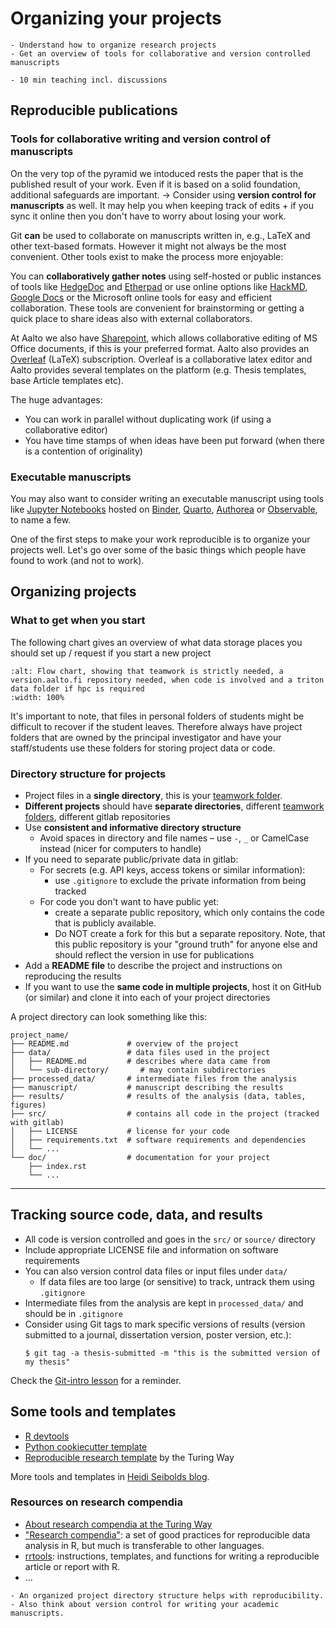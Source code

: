 # Organizing your projects

```{objectives}
- Understand how to organize research projects
- Get an overview of tools for collaborative and version controlled manuscripts
```

```{instructor-note}
- 10 min teaching incl. discussions
```

## Reproducible publications

### Tools for collaborative writing and version control of manuscripts

On the very top of the pyramid we intoduced rests the paper that is the published result of your work. Even if it is based on a solid foundation, additional
safeguards are important.
-> Consider using **version control for manuscripts** as well. It may help you when keeping track of edits + if you sync it online then you don't have to worry about losing your work.

Git **can** be used to collaborate on manuscripts written in, e.g., LaTeX and other text-based formats. However it might not always be the most convenient.
Other tools exist to make the process more enjoyable:

You can **collaboratively gather notes** using self-hosted or public instances of tools like [HedgeDoc](https://hedgedoc.org/) and [Etherpad](https://etherpad.org)
or use online options like [HackMD](https://hackmd.io/), [Google Docs](https://docs.google.com) or the Microsoft online tools for easy and efficient collaboration.
These tools are convenient for brainstorming or getting a quick place to share ideas also with external collaborators.

At Aalto we also have [Sharepoint](https://aaltofi.sharepoint.com/), which allows collaborative editing of MS Office documents, if this is your preferred format.
Aalto also provides an [Overleaf](https://www.overleaf.com) (LaTeX) subscription. Overleaf is a collaborative latex editor and Aalto provides several templates on the platform (e.g. Thesis templates, base Article templates etc).

The huge advantages:

- You can work in parallel without duplicating work (if using a collaborative editor)
- You have time stamps of when ideas have been put forward (when there is a contention of originality)

### Executable manuscripts

You may also want to consider writing an executable manuscript using tools like [Jupyter Notebooks](https://jupyter.org) hosted on [Binder](https://mybinder.org), [Quarto](https://quarto.org/), [Authorea](https://www.authorea.com) or [Observable](https://observablehq.com/), to name a few.

One of the first steps to make your work reproducible is to organize your projects well.
Let's go over some of the basic things which people have found to work (and not to work).

## Organizing projects

### What to get when you start

The following chart gives an overview of what data storage places you should set up / request if you start a new project

```{figure} img/data_flow_chart.svg
:alt: Flow chart, showing that teamwork is strictly needed, a version.aalto.fi repository needed, when code is involved and a triton data folder if hpc is required
:width: 100%
```

It's important to note, that files in personal folders of students might be difficult to recover if the student leaves. Therefore always have project folders that are
owned by the principal investigator and have your staff/students use these folders for storing project data or code.

### Directory structure for projects

- Project files in a **single directory**, this is your [teamwork folder](https://www.aalto.fi/en/services/file-storage-space-for-research-and-groups-teamwork-network-drive).
- **Different projects** should have **separate directories**, different [teamwork folders](https://www.aalto.fi/en/services/file-storage-space-for-research-and-groups-teamwork-network-drive), different gitlab repositories
- Use **consistent and informative directory structure**
  - Avoid spaces in directory and file names – use `-`, `_` or CamelCase instead (nicer for computers to handle)
- If you need to separate public/private data in gitlab:
  - For secrets (e.g. API keys, access tokens or similar information):
    - use `.gitignore` to exclude the private information from being tracked
  - For code you don't want to have public yet:
    - create a separate public repository, which only contains the code that is publicly available.
    - Do NOT create a fork for this but a separate repository. Note, that this public repository is your "ground truth"
      for anyone else and should reflect the version in use for publications
- Add a **README file** to describe the project and instructions on reproducing the results
- If you want to use the **same code in multiple projects**, host it on GitHub (or similar) and clone it into each of your project directories

A project directory can look something like this:

```shell
project_name/
├── README.md             # overview of the project
├── data/                 # data files used in the project
│   ├── README.md         # describes where data came from
│   └── sub-directory/       # may contain subdirectories
├── processed_data/       # intermediate files from the analysis
├── manuscript/           # manuscript describing the results
├── results/              # results of the analysis (data, tables, figures)
├── src/                  # contains all code in the project (tracked with gitlab)
│   ├── LICENSE           # license for your code
│   ├── requirements.txt  # software requirements and dependencies
│   └── ...
└── doc/                  # documentation for your project
    ├── index.rst
    └── ...
```

---

## Tracking source code, data, and results

- All code is version controlled and goes in the `src/` or `source/` directory
- Include appropriate LICENSE file and information on software requirements
- You can also version control data files or input files under `data/`
  - If data files are too large (or sensitive) to track, untrack them using `.gitignore`
- Intermediate files from the analysis are kept in `processed_data/` and should be in `.gitignore`
- Consider using Git tags to mark specific versions of results (version
  submitted to a journal, dissertation version, poster version, etc.):
  ```console
  $ git tag -a thesis-submitted -m "this is the submitted version of my thesis"
  ```

Check the [Git-intro lesson](https://coderefinery.github.io/git-intro/) for a reminder.

## Some tools and templates

- [R devtools](https://devtools.r-lib.org/)
- [Python cookiecutter template](https://github.com/Materials-Data-Science-and-Informatics/fair-python-cookiecutter)
- [Reproducible research template](https://github.com/the-turing-way/reproducible-project-template) by the Turing Way

More tools and templates in [Heidi Seibolds blog](https://heidiseibold.ck.page/posts/setting-up-a-fair-and-reproducible-project).

### Resources on research compendia

- [About research compendia at the Turing Way](https://book.the-turing-way.org/reproducible-research/compendia)
- ["Research compendia"](http://inundata.org/talks/rstd19/#/): a set of good practices for reproducible data analysis in R, but much is transferable to other languages.
- [rrtools](https://github.com/benmarwick/rrtools): instructions, templates, and functions for writing a reproducible article or report with R.
- ...

```{keypoints}
- An organized project directory structure helps with reproducibility.
- Also think about version control for writing your academic manuscripts.
```
